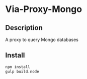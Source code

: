 # Via-Proxy-Mongo

## Description

A proxy to query Mongo databases

## Install

````bash
npm install
gulp build.node
````
